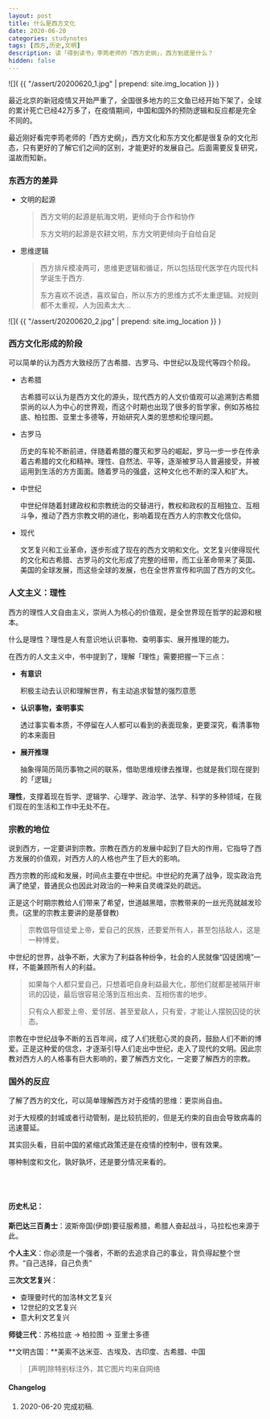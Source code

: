 ```yaml
---
layout: post
title: 什么是西方文化
date: 2020-06-20
categories: studynotes
tags: [西方,历史,文明]
description: 读「得到读书」李筠老师的「西方史纲」，西方到底是什么？
hidden: false
---
```


![](  {{ "/assert/20200620_1.jpg" | prepend: site.img_location }}  )

最近北京的新冠疫情又开始严重了，全国很多地方的三文鱼已经开始下架了，全球的累计死亡已经42万多了，在疫情期间，中国和国外的预防逻辑和反应都是完全不同的。  

最近刚好看完李筠老师的「西方史纲」，西方文化和东方文化都是很复杂的文化形态，只有更好的了解它们之间的区别，才能更好的发展自己。后面需要反复研究，温故而知新。

### 东西方的差异

* 文明的起源

  > 西方文明的起源是航海文明，更倾向于合作和协作
  >
  > 东方文明的起源是农耕文明，东方文明更倾向于自给自足

* 思维逻辑

  > 西方排斥模凌两可，思维更逻辑和循证，所以包括现代医学在内现代科学诞生于西方.
  >
  > 东方喜欢不说透，喜欢留白，所以东方的思维方式不太重逻辑。对规则都不太重视，人为因素太大...

![](  {{ "/assert/20200620_2.jpg" | prepend: site.img_location }}  )

### 西方文化形成的阶段

可以简单的认为西方大致经历了古希腊、古罗马、中世纪以及现代等四个阶段。

* 古希腊

  古希腊可以认为是西方文化的源头，现代西方的人文价值观可以追溯到古希腊崇尚的以人为中心的世界观，而这个时期也出现了很多的哲学家，例如苏格拉底、柏拉图、亚里士多德等，开始研究人类的思想和伦理问题。

* 古罗马

  历史的车轮不断前进，伴随着希腊的覆灭和罗马的崛起，罗马一步一步在传承着古希腊的文化和精神。理性、自然法、平等，逐渐被罗马人普遍接受，并被运用到生活的方方面面。随着罗马的强盛，这种文化也不断的深入和扩大。

* 中世纪

  中世纪伴随着封建政权和宗教统治的交替进行，教权和政权的互相独立、互相斗争，推动了西方宗教文明的进化，影响着现在西方人的宗教文化信仰。

* 现代

  文艺复兴和工业革命，逐步形成了现在的西方文明和文化。文艺复兴使得现代的文化和古希腊、古罗马的文化形成了完整的纽带，而工业革命带来了英国、美国的全球发展，而这些全球的发展，也在全世界宣传和巩固了西方的文化。

### 人文主义：理性

西方的理性人文自由主义，崇尚人为核心的价值观，是全世界现在哲学的起源和根本。

什么是理性？理性是人有意识地认识事物、查明事实、展开推理的能力。

在西方的人文主义中，书中提到了，理解「理性」需要把握一下三点：

* **有意识**

  积极主动去认识和理解世界，有主动追求智慧的强烈意愿

* **认识事物，查明事实**

  透过事实看本质，不停留在人人都可以看到的表面现象，更要深究，看清事物的本来面目

* **展开推理**

  抽象得简历简历事物之间的联系，借助思维规律去推理，也就是我们现在提到的「逻辑」

**理性**，支撑着现在哲学、逻辑学、心理学、政治学、法学、科学的多种领域，在我们现在的生活和工作中无处不在。

### 宗教的地位

说到西方，一定要讲到宗教。宗教在西方的发展中起到了巨大的作用，它指导了西方发展的价值观，对西方人的人格也产生了巨大的影响。

西方宗教的形成和发展，时间点主要在中世纪。中世纪的充满了战争，现实政治充满了绝望，普通民众也因此对政治的一种来自灵魂深处的疏远。

正是这个时期宗教给人们带来了希望，世道越黑暗，宗教带来的一丝光亮就越发珍贵。(这里的宗教主要讲的是基督教)

> 宗教倡导信徒爱上帝，爱自己的民族，还要爱所有人，甚至包括敌人，这是一种博爱。

中世纪的世界，战争不断，大家为了利益各种纷争，社会的人民就像“囚徒困境”一样，不能兼顾所有人的利益。

>  如果每个人都只爱自己，只想着吧自身利益最大化，那他们就都是被隔开审讯的囚徒，最后很容易沦落到互相出卖、互相伤害的地步。
>
> 只有众人都爱上帝、爱邻居、甚至爱敌人，只有爱，才能让人摆脱囚徒的状态。

宗教在中世纪战争不断的五百年间，成了人们抚慰心灵的良药，鼓励人们不断的博爱。正是这种爱的信念，才逐渐引导人们走出中世纪，走入了现代的文明。因此宗教对西方人的人格事有巨大影响的，要了解西方文化，一定要了解西方的宗教。

### 国外的反应

了解了西方的文化，可以简单理解西方对于疫情的思维：更崇尚自由。

对于大规模的封城或者行动管制，是比较抗拒的，但是无约束的自由会导致病毒的迅速蔓延。

其实回头看，目前中国的紧缩式政策还是在疫情的控制中，很有效果。

哪种制度和文化，孰好孰坏，还是要分情况来看的。


<br/><br/>
#### 历史札记：

**斯巴达三百勇士**：波斯帝国(伊朗)要征服希腊，希腊人奋起战斗，马拉松也来源于此。

**个人主义**：你必须是一个强者，不断的去追求自己的事业，背负得起整个世界。“自己选择，自己负责”

**三次文艺复兴**：

* 查理曼时代的加洛林文艺复兴
* 12世纪的文艺复兴
* 意大利文艺复兴

**师徒三代**：苏格拉底 -> 柏拉图  -> 亚里士多德

 **文明古国：**美索不达米亚、古埃及、古印度、古希腊、中国



> [声明]除特别标注外，其它图片均来自网络

#### Changelog
1. 2020-06-20  完成初稿.
